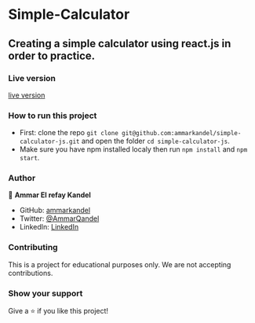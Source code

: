# Simple-Calculator

## Creating a simple calculator using react.js in order to practice.

### Live version

[live version](https://simple-calculator-88.netlify.app/)

### How to run this project

- First: clone the repo `git clone git@github.com:ammarkandel/simple-calculator-js.git` and open the folder `cd simple-calculator-js`.
- Make sure you have npm installed localy then run `npm install` and `npm start`.

### Author

👤 **Ammar El refay Kandel**

- GitHub: [ammarkandel](https://github.com/ammarkandel)
- Twitter: [@AmmarQandel](https://twitter.com/AmmarQandel)
- LinkedIn: [LinkedIn](https://www.linkedin.com/in/ammar-kandel-7b4100193/)

### Contributing

This is a project for educational purposes only. We are not accepting contributions.

### Show your support

Give a ⭐️ if you like this project!
